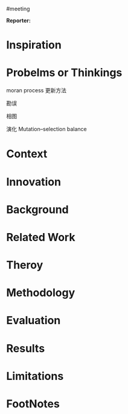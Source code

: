 #meeting 

**Reporter:**  

# Inspiration
# Probelms or Thinkings 

moran process 更新方法

勘误

相图

演化  Mutation–selection balance
# Context
# Innovation
# Background
# Related Work
# Theroy
# Methodology
# Evaluation
# Results
# Limitations
# FootNotes
